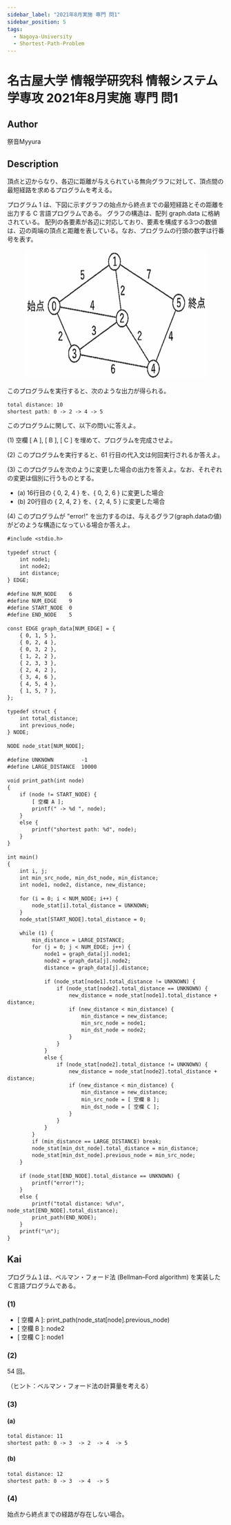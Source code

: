 ```yaml
---
sidebar_label: "2021年8月実施 専門 問1"
sidebar_position: 5
tags:
  - Nagoya-University
  - Shortest-Path-Problem
---
```

# 名古屋大学 情報学研究科 情報システム学専攻 2021年8月実施 専門 問1

## **Author**
祭音Myyura

## **Description**
頂点と辺からなり、各辺に距離が与えられている無向グラフに対して、頂点間の最短経路を求めるプログラムを考える。

プログラム 1 は、下図に示すグラフの始点から終点までの最短経路とその距離を出力する C 言語プログラムである。
グラフの構造は、配列 graph.data に格納されている。
配列の各要素が各辺に対応しており、要素を構成する3つの数値は、辺の両端の頂点と距離を表している。なお、プログラムの行頭の数字は行番号を表す。

<figure style="text-align:center;">
  <img src="https://raw.githubusercontent.com/Myyura/the_kai_project_assets/main/kakomonn/nagoya_university/informatics/is_202108_senmon_1_p1.png" width="600" height="300" alt=""/>
</figure>

このプログラムを実行すると、次のような出力が得られる。

```text
total distance: 10
shortest path: 0 -> 2 -> 4 -> 5
```


このプログラムに関して、以下の問いに答えよ。

(1) 空欄 \[ A \], \[ B \], \[ C \] を埋めて、プログラムを完成させよ。

(2) このプログラムを実行すると、61 行目の代入文は何回実行されるか答えよ。

(3) このプログラムを次のように変更した場合の出力を答えよ。なお、それぞれの変更は個別に行うものとする。

- (a) 16行目の { 0, 2, 4 } を、{ 0, 2, 6 } に変更した場合
- (b) 20行目の { 2, 4, 2 } を、{ 2, 4, 5 } に変更した場合

(4) このプログラムが "error!" を出力するのは、与えるグラフ(graph.dataの値)がどのような構造になっている場合か答えよ。


```text
#include <stdio.h>

typedef struct {
    int node1;
    int node2;
    int distance;
} EDGE;

#define NUM_NODE    6
#define NUM_EDGE    9
#define START_NODE  0
#define END_NODE    5

const EDGE graph_data[NUM_EDGE] = {
    { 0, 1, 5 },
    { 0, 2, 4 },
    { 0, 3, 2 },
    { 1, 2, 2 },
    { 2, 3, 3 },
    { 2, 4, 2 },
    { 3, 4, 6 },
    { 4, 5, 4 },
    { 1, 5, 7 },
};

typedef struct {
    int total_distance;
    int previous_node;
} NODE;

NODE node_stat[NUM_NODE];

#define UNKNOWN         -1
#define LARGE_DISTANCE  10000

void print_path(int node)
{
    if (node != START_NODE) {
        [ 空欄 A ];
        printf(" -> %d ", node);
    }
    else {
        printf("shortest path: %d", node);
    }
}

int main()
{
    int i, j;
    int min_src_node, min_dst_node, min_distance;
    int node1, node2, distance, new_distance;

    for (i = 0; i < NUM_NODE; i++) {
        node_stat[i].total_distance = UNKNOWN;
    }
    node_stat[START_NODE].total_distance = 0;

    while (1) {
        min_distance = LARGE_DISTANCE;
        for (j = 0; j < NUM_EDGE; j++) {
            node1 = graph_data[j].node1;
            node2 = graph_data[j].node2;
            distance = graph_data[j].distance;

            if (node_stat[node1].total_distance != UNKNOWN) {
                if (node_stat[node2].total_distance == UNKNOWN) {
                    new_distance = node_stat[node1].total_distance + distance;
                    if (new_distance < min_distance) {
                        min_distance = new_distance;
                        min_src_node = node1;
                        min_dst_node = node2;
                    }
                }
            }
            else {
                if (node_stat[node2].total_distance != UNKNOWN) {
                    new_distance = node_stat[node2].total_distance + distance;
                    if (new_distance < min_distance) {
                        min_distance = new_distance;
                        min_src_node = [ 空欄 B ];
                        min_dst_node = [ 空欄 C ];
                    }
                }
            }
        }
        if (min_distance == LARGE_DISTANCE) break;
        node_stat[min_dst_node].total_distance = min_distance;
        node_stat[min_dst_node].previous_node = min_src_node;
    }

    if (node_stat[END_NODE].total_distance == UNKNOWN) {
        printf("error!");
    }
    else {
        printf("total distance: %d\n", node_stat[END_NODE].total_distance);
        print_path(END_NODE);
    }
    printf("\n");
}
```


## **Kai**
プログラム１は、ベルマン・フォード法 (Bellman–Ford algorithm) を実装したＣ言語プログラムである。

### (1)
- \[ 空欄 A \]: print_path(node_stat\[node\].previous_node)
- \[ 空欄 B \]: node2
- \[ 空欄 C \]: node1

### (2)
54 回。

（ヒント：ベルマン・フォード法の計算量を考える）

### (3)
#### (a)
```text
total distance: 11
shortest path: 0 -> 3  -> 2  -> 4  -> 5 
```

#### (b)
```text
total distance: 12
shortest path: 0 -> 3  -> 4  -> 5 
```

### (4)
始点から終点までの経路が存在しない場合。